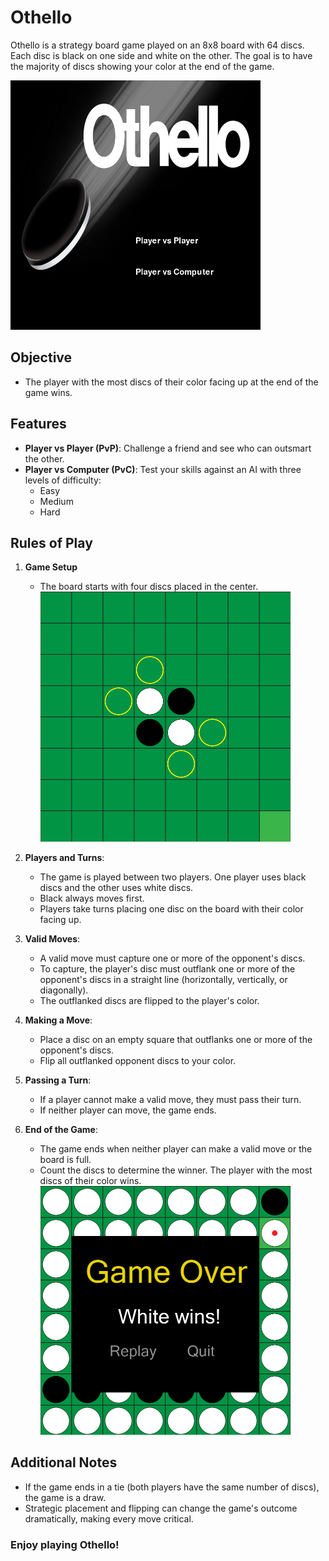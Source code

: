 # Othello

Othello is a strategy board game played on an 8x8 board with 64 discs. Each disc is black on one side and white on the other. The goal is to have the majority of discs showing your color at the end of the game.

<img src="Extras/Main%20Menu.png" alt="Othello Board" width="400">

## Objective
- The player with the most discs of their color facing up at the end of the game wins.

## Features
- **Player vs Player (PvP)**: Challenge a friend and see who can outsmart the other.
- **Player vs Computer (PvC)**: Test your skills against an AI with three levels of difficulty:
  - Easy
  - Medium
  - Hard

## Rules of Play

1. **Game Setup**
   - The board starts with four discs placed in the center. <br>
     <img src="Extras/Game%20Start.png" alt="Game Start" width="400">
   
2. **Players and Turns**:
   - The game is played between two players. One player uses black discs and the other uses white discs.
   - Black always moves first.
   - Players take turns placing one disc on the board with their color facing up.

3. **Valid Moves**:
   - A valid move must capture one or more of the opponent's discs.
   - To capture, the player's disc must outflank one or more of the opponent's discs in a straight line (horizontally, vertically, or diagonally).
   - The outflanked discs are flipped to the player's color.

4. **Making a Move**:
   - Place a disc on an empty square that outflanks one or more of the opponent's discs.
   - Flip all outflanked opponent discs to your color.

5. **Passing a Turn**:
   - If a player cannot make a valid move, they must pass their turn.
   - If neither player can move, the game ends.

6. **End of the Game**:
   - The game ends when neither player can make a valid move or the board is full.
   - Count the discs to determine the winner. The player with the most discs of their color wins. <br>
     <img src="Extras/Game%20Over.png" alt="Game End" width="400">

## Additional Notes
- If the game ends in a tie (both players have the same number of discs), the game is a draw.
- Strategic placement and flipping can change the game's outcome dramatically, making every move critical.

### Enjoy playing Othello!
